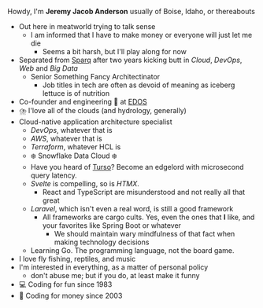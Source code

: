 Howdy, I'm **Jeremy Jacob Anderson** usually of Boise, Idaho, or thereabouts
- Out here in meatworld trying to talk sense
  - I am informed that I have to make money or everyone will just let me die
    - Seems a bit harsh, but I'll play along for now
- Separated from [Sparq](https://teamsparq.com) after two years kicking butt in _Cloud_, _DevOps_, _Web_ and _Big Data_
  - Senior Something Fancy Architectinator
    - Job titles in tech are often as devoid of meaning as iceberg lettuce is of nutrition
- Co-founder and engineering 👑 at [EDOS](https://edos.io)
- ⛈️ I'love all of the clouds (and hydrology, generally)
- Cloud-native application architecture specialist
  - _DevOps_, whatever that is
  - _AWS_, whatever that is
  - _Terraform_, whatever HCL is
  - ❄️ Snowflake Data Cloud ❄️
  - Have you heard of [Turso](https://turso.tech/deeznuts)? Become an edgelord with microsecond query latency.
  - _Svelte_ is compelling, so is _HTMX_.
    - React and TypeScript are misunderstood and not really all that great
  - _Laravel_, which isn't even a real word, is still a good framework
    - All frameworks are cargo cults. Yes, even the ones that **I** like, and your favorites like Spring Boot or whatever
      - We should maintain wary mindfulness of that fact when making technology decisions
  - Learning Go. The programming language, not the board game.
- I love fly fishing, reptiles, and music
- I'm interested in everything, as a matter of personal policy
  - don't abuse me; but if you do, at least make it funny
- 💻 Coding for fun since 1983
- 💸 Coding for money since 2003
